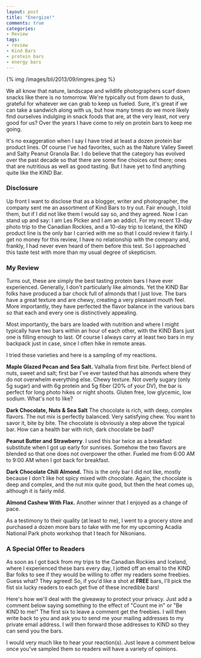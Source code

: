 ```yaml
---
layout: post
title: "Energize!"
comments: true
categories:
- Review
tags:
- review
- Kind Bars
- protein bars
- energy bars
---
```


{% img /images/bli/2013/09/imgres.jpeg %}

We all know that nature, landscape and wildlife photographers scarf down snacks like there is no tomorrow. We're typically out from dawn to dusk, grateful for whatever we can grab to keep us fueled. Sure, it's great if we can take a sandwich along with us, but how many times do we more likely find ourselves indulging in snack foods that are, at the very least, not very good for us? Over the years I have come to rely on protein bars to keep me going. 

<!--more-->

It's no exaggeration when I say I have tried at least a dozen protein bar product lines. Of course I've had favorites, such as the Nature Valley Sweet and Salty Peanut Granola Bar. I do believe that the category has evolved over the past decade so that there are some fine choices out there; ones that are nutritious as well as good tasting. But I have yet to find anything quite like the KIND Bar.

### Disclosure

Up front I want to disclose that as a blogger, writer and photographer, the company sent me an assortment of Kind Bars to try out. Fair enough, I told them, but if I did not like them I would say so, and they agreed. Now I can stand up and say: I am Les Picker and I am an addict. For my recent 13-day photo trip to the Canadian Rockies, and a 10-day trip to Iceland, the KIND product line is the only bar I carried with me so that I could review it fairly. I get no money for this review, I have no relationship with the company and, frankly, I had never even heard of them before this test. So I approached this taste test with more than my usual degree of skepticism. 

### My Review

Turns out, these are simply the best tasting protein bars I have ever experienced. Generally, I don't particularly like almonds. Yet the KIND Bar folks have produced a bar chock full of almonds that I just love. The bars have a great texture and are chewy, creating a very pleasant mouth feel. More importantly, they have perfected the flavor balance in the various bars so that each and every one is distinctively appealing. 

Most importantly, the bars are loaded with nutrition and where I might typically have two bars within an hour of each other, with the KIND Bars just one is filling enough to last. Of course I always carry at least two bars in my backpack just in case, since I often hike in remote areas. 

I tried these varieties and here is a sampling of my reactions. 

**Maple Glazed Pecan and Sea Salt.** Valhalla from first bite. Perfect blend of nuts, sweet and salt; first bar I've ever tasted that has almonds where they do not overwhelm everything else. Chewy texture. Not overly sugary (only 5g sugar) and with 6g protein and 5g fiber (20% of your DV), the bar is perfect for long photo hikes or night shoots. Gluten free, low glycemic, low sodium. What's not to like?

**Dark Chocolate, Nuts & Sea Salt**
The chocolate is rich, with deep, complex flavors. The nut mix is perfectly balanced. Very satisfying chew. You want to savor it, bite by bite. The chocolate is obviously a step above the typical bar. How can a health bar with rich, dark chocolate be bad?

**Peanut Butter and Strawberry**. I used this bar twice as a breakfast substitute when I got up early for sunrises. Somehow the two flavors are blended so that one does not overpower the other. Fueled me from 6:00 AM to 9:00 AM when I got back for breakfast. 

**Dark Chocolate Chili Almond.** This is the only bar I did not like, mostly because I don't like hot spicy mixed with chocolate. Again, the chocolate is deep and complex, and the nut mix quite good, but then the heat comes up, although it is fairly mild.   

**Almond Cashew With Flax.** Another winner that I enjoyed as a change of pace.

As a testimony to their quality (at least to me), I went to a grocery store and purchased a dozen more bars to take with me for my upcoming Acadia National Park photo workshop that I teach for Nikonians. 


### A Special Offer to Readers

As soon as I got back from my trips to the Canadian Rockies and Iceland, where I experienced these bars every day, I jotted off an email to the KIND Bar folks to see if they would be willing to offer my readers some freebies. Guess what? They agreed! So, if you'd like a shot at **FREE** bars, I'll pick the fist six lucky readers to each get five of these incredible bars! 

Here's how we'll deal with the giveaway to protect your privacy. Just add a comment below saying something to the effect of "Count me in" or "Be KIND to me!" The first six to leave a comment get the freebies. I will then write back to you and ask you to send me your mailing addresses to my private email address. I will then forward those addresses to KIND so they can send you the bars. 

I would very much like to hear your reaction(s). Just leave a comment below once you've sampled them so readers will have a variety of opinions. 




